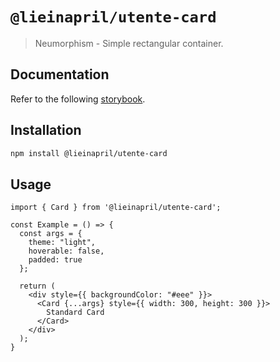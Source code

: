 # `@lieinapril/utente-card`

> Neumorphism - Simple rectangular container.

## Documentation

Refer to the following [storybook](https://lordono.github.io/utente/).

## Installation

```bash
npm install @lieinapril/utente-card
```

## Usage

```JSX
import { Card } from '@lieinapril/utente-card';

const Example = () => {
  const args = {
    theme: "light",
    hoverable: false,
    padded: true
  };

  return (
    <div style={{ backgroundColor: "#eee" }}>
      <Card {...args} style={{ width: 300, height: 300 }}>
        Standard Card
      </Card>
    </div>
  );
}
```
